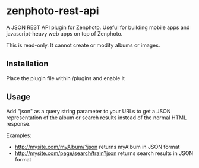 zenphoto-rest-api
=================================

A JSON REST API plugin for Zenphoto.  Useful for building mobile apps and javascript-heavy web apps on top of Zenphoto.

This is read-only.  It cannot create or modify albums or images.

## Installation
Place the plugin file within /plugins and enable it

## Usage
Add "json" as a query string parameter to your URLs to get a JSON representation of the album or search results instead of the normal HTML response.

Examples:
* http://mysite.com/myAlbum/?json returns myAlbum in JSON format
* http://mysite.com/page/search/train?json returns search results in JSON format
